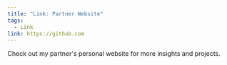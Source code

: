 ```yaml
---
title: "Link: Partner Website"
tags:
  - Link
link: https://github.com
---
```


Check out my partner's personal website for more insights and projects.